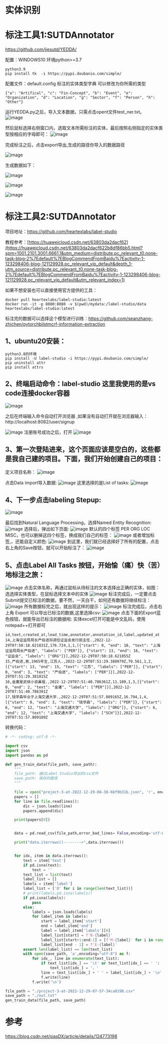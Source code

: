 
# 实体识别


# 标注工具1:SUTDAnnotator

https://github.com/jiesutd/YEDDA/

配置：WINDOWS10 环境python>=3.7

```
python3.9
pip install tk  -i https://pypi.doubanio.com/simple/
```

配置文件：default.config  标注的实体类型字典  可以修改为你所需的类型
```
{"a": "Artifical", "c": "Fin-Concept", "b": "Event", "e": "Organization", "d": "Location", "g": "Sector", "f": "Person", "h": "Other"}
```

运行YEDDA.py之后，导入文本数据，只需点击opent文件test_ner.txt。
![image](https://user-images.githubusercontent.com/36963108/209913544-9fcc43f6-6c2e-4c3b-888e-35b66f9b14c5.png)

然后鼠标选择右侧窗口内，选取文本所需标注的实体，最后按照右侧指定的实体类型按相应的字母即可：
![image](https://user-images.githubusercontent.com/36963108/209912909-95fdf3dd-d009-471e-bddd-db0281d08cc7.png)

完成标注之后，点击export导出,生成的路径你导入的数据路径

![image](https://user-images.githubusercontent.com/36963108/209913212-fe045cae-7650-4e23-83cd-712d2918f8e5.png)


生成数据如下：


![image](https://user-images.githubusercontent.com/36963108/209913486-a0bf96cb-2468-4099-8967-97714389ef5e.png)


![image](https://user-images.githubusercontent.com/36963108/209913400-eb065ae0-3d0d-45b9-8d97-3982212ba5e8.png)


![image](https://user-images.githubusercontent.com/36963108/209913436-bbb6fdf9-1385-49e7-b132-90dfd4d07c41.png)


# 标注工具2:SUTDAnnotator

项目地址：https://github.com/heartexlabs/label-studio

教程参考：[https://huaweicloud.csdn.net/63803da2dacf62](https://huaweicloud.csdn.net/63803da2dacf622b8df86bb5.html?spm=1001.2101.3001.6661.1&utm_medium=distribute.pc_relevant_t0.none-task-blog-2%7Edefault%7EBlogCommendFromBaidu%7Eactivity-1-123298406-blog-121129928.pc_relevant_vip_default&depth_1-utm_source=distribute.pc_relevant_t0.none-task-blog-2%7Edefault%7EBlogCommendFromBaidu%7Eactivity-1-123298406-blog-121129928.pc_relevant_vip_default&utm_relevant_index=1)

如果不想安装也可以直接使用官方提供的工具：
```
docker pull heartexlabs/label-studio:latest
docker run -it -p 8080:8080 -v $(pwd)/mydata:/label-studio/data heartexlabs/label-studio:latest
```

标注完的数据可以选择这个模型进行训练：https://github.com/seanzhang-zhichen/pytorchbilstmcrf-information-extraction

## 1、ubuntu20安装：
```
python3.8的环境
pip install -U label-studio -i https://pypi.doubanio.com/simple/
pip uninstall attr
pip install attrs
```
## 2、终端启动命令：label-studio  这里我使用的是vs code连接docker容器
![image](https://user-images.githubusercontent.com/36963108/209916873-4b154a68-4f94-438e-9250-d01511af29bd.png)

之后在终端输入命令自动打开浏览器 ,如果没有自动打开就在浏览器输入：http://localhost:8082/user/signup

![image](https://user-images.githubusercontent.com/36963108/209917022-9643a36a-0b35-4a35-bd09-255c0ed62b63.png)
注册账号成功之后，打开
![image](https://user-images.githubusercontent.com/36963108/209917109-3ea01d66-f6c1-4c5b-a96a-3fcd62fae306.png)

## 3、第一次登陆进来，这个页面应该是空白的，这些都是我自己建的项目。下面，我们开始创建自己的项目：
定义项目名称：
![image](https://user-images.githubusercontent.com/36963108/209919042-ff2eb836-0c1e-485d-85d7-8d0537a07352.png)

点击Data import导入数据:
![image](https://user-images.githubusercontent.com/36963108/209919190-fcc3c908-c148-439b-b065-6f3aae611a8d.png)
这里选择的是List of tasks:
![image](https://user-images.githubusercontent.com/36963108/209919340-55fd3061-2bf5-4b79-b503-3b7ece5e8b12.png)
## 4、下一步点击labeling Stepup:
![image](https://user-images.githubusercontent.com/36963108/209919445-37453d3e-08eb-41bf-9d7e-f1a62579c23c.png)

最后找到Natural Language Processing，选择Named Entity Recognition:
![image](https://user-images.githubusercontent.com/36963108/209919586-f956d216-edda-44ea-a7b8-4c8bce287ff6.png)
选择后，弹出如下页面:
![image](https://user-images.githubusercontent.com/36963108/209919621-89d5e0b2-eb35-4887-b499-5d53c5f4cb67.png)
默认的四个标签 PER ORG LOC MISC，也可以删掉这四个标签，换成我们自己的标签：
![image](https://user-images.githubusercontent.com/36963108/209919785-b25f6e18-4ca0-4afe-89b4-8cf854348237.png)
或者增加标签,，还能自定义颜色:
![image](https://user-images.githubusercontent.com/36963108/209919856-4107bdbd-836a-4aa6-b97b-b7954c83e8ea.png)
到这里，我们就已经选择好了所有的配置，点击右上角的Save按钮，就可以开始标注了：
![image](https://user-images.githubusercontent.com/36963108/209919979-85dbbd36-4b63-46f1-a789-cca81a2021a0.png)
## 5、点击Label All Tasks 按钮，开始愉（痛）快（苦）地标注之旅：
![image](https://user-images.githubusercontent.com/36963108/209920034-cb234f3d-3e91-4f54-b797-578ef58bb328.png)
点击实体名称，再通过鼠标从待标注的文本选择出正确的实体，如图：选选择实体类型，在鼠标选择文本中的实体
![image](https://user-images.githubusercontent.com/36963108/209920197-48ecb3ce-1007-495a-b4a9-98368fb8be7e.png)
标注完成后，一定要点击Submit提交已标注的数据，要不然，一天白干，如何还有数据将继续标注：
![image](https://user-images.githubusercontent.com/36963108/209920414-57b69672-01d5-44c6-9485-a6c6dd74b3ed.png)
所有数据标完之后，就出现这样的提示：
![image](https://user-images.githubusercontent.com/36963108/209920586-86080730-da7c-4e59-bbd4-343bfa94869d.png)
标注完成后，点击右上角 Export 可以导出已标注的数据,这里选择csv:
![image](https://user-images.githubusercontent.com/36963108/209921014-1fccaaea-b62c-49f3-9e7f-38f04eefac0e.png)
点击下面的Export蓝色按钮，就能导出已标注的数据啦:
实体excel打开可能是中文乱码，使用notepad++打开即可
```
id,text,created_at,lead_time,annotator,annotation_id,label,updated_at
14,上海证监局局长严伯进将调任证监会发行部主任.,2022-12-29T07:50:18.621831Z,176.724,1,1,[{"start": 0, "end": 10, "text": "上海证监局局长严伯进", "labels": ["PER"]}, {"start": 13, "end": 16, "text": "证监会", "labels": ["ORG"]}],2022-12-29T07:50:18.621855Z
15,严伯进,男,1965年生,江苏人.,2022-12-29T07:51:29.380979Z,70.561,1,2,[{"start": 13, "end": 15, "text": "江苏", "labels": ["PER"]}, {"start": 0, "end": 3, "text": "严伯进", "labels": ["PER"]}],2022-12-29T07:51:29.381015Z
16,金庸是武侠小说鼻祖.,2022-12-29T07:51:40.786361Z,11.189,1,3,[{"start": 0, "end": 2, "text": "金庸", "labels": ["PER"]}],2022-12-29T07:51:40.786391Z
17,钱学森毕业于上海交通大学.,2022-12-29T07:51:57.809165Z,16.794,1,4,[{"start": 0, "end": 3, "text": "钱学森", "labels": ["PER"]}, {"start": 6, "end": 12, "text": "上海交通大学", "labels": ["ORG"]}, {"start": 6, "end": 12, "text": "上海交通大学", "labels": ["SCH"]}],2022-12-29T07:51:57.809189Z

```
转换代码：
```python
# -*- coding: utf-8 -*-

import csv
import json
import pandas as pd

def gen_train_data(file_path, save_path):
    """
    file_path: 通过Label Studio导出的csv文件
    save_path: 保存的路径
    """

    file = open("project-3-at-2022-12-29-08-38-6bf9b31b.json", 'r', encoding='utf-8')
    papers = []
    for line in file.readlines():
        dic = json.loads(line)
        papers.append(dic)

    print(papers[0])


    data = pd.read_csv(file_path,error_bad_lines= False,encoding='utf-8')

    print("data.iterrows()-------->",data.iterrows())


    for idx, item in data.iterrows():
        text = item['text']
        if pd.isna(text):
            text = ''
        text_list = list(text)
        label_list = []
        labels = item['label']
        label_list = ['O' for i in range(len(text_list))]
        # print(labels,pd.isna(labels))
        if pd.isna(labels):
            pass
        else:
            labels = json.loads(labels)
            for label_item in labels:
                start = label_item['start']
                end = label_item['end']
                label = label_item['labels'][0]
                label_list[start] = f'B-{label}'
                label_list[start+1:end-1] = [f'M-{label}' for i in range(end-start-2)]
                label_list[end - 1] = f'E-{label}'
        assert len(label_list) == len(text_list)
        with open(save_path, 'a',encoding="utf-8") as f:
            for idx_, line in enumerate(text_list):
                if text_list[idx_] == '\t' or text_list[idx_] == ' ':
                    text_list[idx_] = '，'
                line = text_list[idx_] + ' ' + label_list[idx_] + '\n'
                f.write(line)
            f.write('\n')

file_path = "./project-3-at-2022-12-29-07-57-34ca8198.csv"
save_path = "./out.txt"
gen_train_data(file_path, save_path)

```


# 参考

https://blog.csdn.net/siasDX/article/details/124773198

